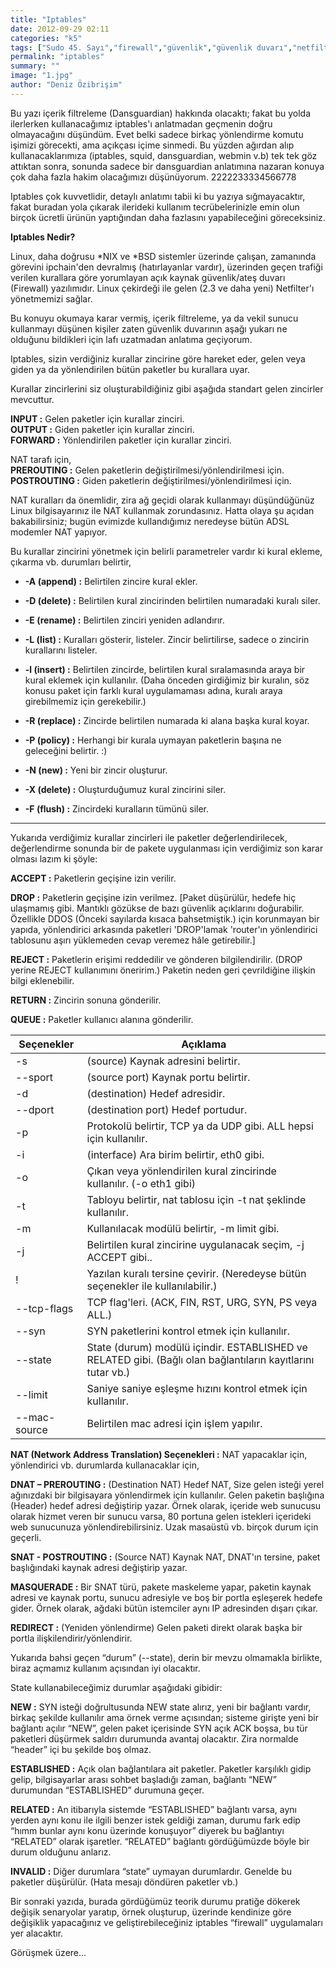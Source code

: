 ```yaml
---
title: "Iptables"
date: 2012-09-29 02:11
categories: "k5"
tags: ["Sudo 45. Sayı","firewall","güvenlik","güvenlik duvarı","netfilter","iptables","filtreleme","sunucu"]
permalink: "iptables"
summary: ""
image: "1.jpg"
author: "Deniz Özibrişim"
---
```


Bu yazı içerik filtreleme (Dansguardian) hakkında olacaktı; fakat bu yolda ilerlerken kullanacağımız iptables'ı anlatmadan geçmenin doğru olmayacağını düşündüm. Evet belki sadece birkaç yönlendirme komutu işimizi görecekti, ama açıkçası içime sinmedi. Bu yüzden ağırdan alıp kullanacaklarımıza (iptables, squid, dansguardian, webmin v.b) tek tek göz attıktan sonra, sonunda sadece bir dansguardian anlatımına nazaran konuya çok daha fazla hakim olacağımızı düşünüyorum. 2222233334566778


Iptables çok kuvvetlidir, detaylı anlatımı tabii ki bu yazıya sığmayacaktır, fakat buradan yola çıkarak ilerideki kullanım tecrübelerinizle emin olun birçok ücretli ürünün yaptığından daha fazlasını yapabileceğini göreceksiniz.


**Iptables Nedir?**

Linux, daha doğrusu \*NIX ve \*BSD sistemler üzerinde çalışan, zamanında görevini ipchain'den devralmış (hatırlayanlar vardır), üzerinden geçen trafiği verilen kurallara göre yorumlayan açık kaynak güvenlik/ateş duvarı (Firewall) yazılımıdır. Linux çekirdeği ile gelen (2.3 ve daha yeni) Netfilter'ı yönetmemizi sağlar.

Bu konuyu okumaya karar vermiş, içerik filtreleme, ya da vekil sunucu kullanmayı düşünen kişiler zaten güvenlik duvarının aşağı yukarı ne olduğunu bildikleri için lafı uzatmadan anlatıma geçiyorum.

Iptables, sizin verdiğiniz kurallar zincirine göre hareket eder, gelen veya giden ya da yönlendirilen bütün paketler bu kurallara uyar.

Kurallar zincirlerini siz oluşturabildiğiniz gibi aşağıda standart gelen zincirler mevcuttur.

**INPUT :**    Gelen paketler için  kurallar zinciri.  
**OUTPUT :**   Giden paketler için kurallar zinciri.  
**FORWARD :**  Yönlendirilen paketler için kurallar zinciri.  

NAT tarafı için,  
**PREROUTING :**  Gelen paketlerin değiştirilmesi/yönlendirilmesi için.  
**POSTROUTING :** Giden paketlerin değiştirilmesi/yönlendirilmesi için.  

NAT kuralları da önemlidir, zira ağ geçidi olarak kullanmayı düşündüğünüz Linux bilgisayarınız ile NAT kullanmak zorundasınız. Hatta olaya şu açıdan bakabilirsiniz; bugün evimizde kullandığımız neredeyse bütün ADSL modemler NAT yapıyor.

Bu kurallar zincirini yönetmek için belirli parametreler vardır ki kural ekleme, çıkarma vb. durumları belirtir,

* **-A    (append) :**
Belirtilen zincire kural ekler.

* **-D    (delete) :**
Belirtilen kural zincirinden belirtilen numaradaki kuralı siler.

* **-E    (rename) :**
Belirtilen zinciri yeniden adlandırır.

* **-L    (list) :**
Kuralları gösterir, listeler. Zincir belirtilirse, sadece o zincirin kurallarını listeler.  

* **-l    (insert) :**
Belirtilen zincirde, belirtilen kural sıralamasında araya bir kural eklemek için kullanılır. (Daha önceden girdiğimiz bir kuralın, söz konusu paket için farklı kural uygulamaması adına, kuralı araya girebilmemiz için gerekebilir.)

* **-R    (replace) :**
Zincirde belirtilen numarada ki alana başka kural koyar.

* **-P    (policy) :**
Herhangi bir kurala uymayan paketlerin başına ne geleceğini belirtir. :)

* **-N    (new) :**
Yeni bir zincir oluşturur.

* **-X    (delete) :**
Oluşturduğumuz kural zincirini siler.

* **-F    (flush) :**
Zincirdeki kuralların tümünü siler.

---

Yukarıda verdiğimiz kurallar zincirleri ile paketler değerlendirilecek, değerlendirme sonunda bir de pakete uygulanması için verdiğimiz son karar olması lazım ki şöyle:

**ACCEPT :** Paketlerin geçişine izin verilir.

**DROP :** Paketlerin geçişine izin verilmez. [Paket düşürülür, hedefe hiç ulaşmamış gibi. Mantıklı gözükse de bazı güvenlik açıklarını doğurabilir. Özellikle DDOS (Önceki sayılarda kısaca bahsetmiştik.) için korunmayan bir yapıda, yönlendirici arkasında paketleri 'DROP'lamak 'router'ın yönlendirici tablosunu aşırı yüklemeden cevap veremez hâle getirebilir.]

**REJECT :** Paketlerin erişimi reddedilir ve gönderen bilgilendirilir. (DROP yerine REJECT kullanımını öneririm.) Paketin neden geri çevrildiğine ilişkin bilgi eklenebilir.

**RETURN :** Zincirin sonuna gönderilir.

**QUEUE :** Paketler kullanıcı alanına gönderilir.


| Seçenekler | Açıklama |
|------------|---------|
|-s     |(source) Kaynak adresini belirtir. |
|--sport      |      (source port) Kaynak portu belirtir. |
|-d     |(destination) Hedef adresidir. |
|--dport     |       (destination port) Hedef portudur. |
|-p     |Protokolü belirtir, TCP ya da UDP gibi. ALL hepsi için kullanılır. |
|-i     |(interface) Ara birim belirtir, eth0 gibi. |
|-o     |Çıkan veya yönlendirilen kural zincirinde kullanılır. (-o eth1 gibi) |
|-t     |Tabloyu belirtir, nat tablosu için -t nat şeklinde kullanılır.|
|-m     |Kullanılacak modülü belirtir, -m limit gibi.|
|-j     |Belirtilen kural zincirine uygulanacak seçim, -j ACCEPT gibi.. |
|!      |Yazılan kuralı tersine çevirir. (Neredeyse bütün seçenekler ile kullanılabilir.) |
|--tcp-flags    |TCP flag'leri. (ACK, FIN, RST, URG, SYN, PS veya ALL.) |
|--syn      |SYN paketlerini kontrol etmek için kullanılır. |
|--state        |State (durum) modülü içindir. ESTABLISHED ve RELATED gibi. (Bağlı olan bağlantıların kayıtlarını tutar vb.) |
|--limit        |Saniye saniye eşleşme hızını kontrol etmek için kullanılır. |
|--mac-source   |Belirtilen mac adresi için işlem yapılır. |

**NAT (Network Address Translation) Seçenekleri :** NAT yapacaklar için, yönlendirici vb. durumlarda kullanacaklar için,

**DNAT – PREROUTING :** (Destination NAT) Hedef NAT, Size gelen isteği yerel ağınızdaki bir bilgisayara yönlendirmek için kullanılır. Gelen paketin başlığına (Header) hedef adresi değiştirip yazar. Örnek olarak, içeride web sunucusu olarak hizmet veren bir sunucu varsa, 80 portuna gelen istekleri içerideki web sunucunuza yönlendirebilirsiniz. Uzak masaüstü vb. birçok durum için geçerli.

**SNAT  - POSTROUTING :** (Source NAT)  Kaynak NAT, DNAT'ın tersine, paket başlığındaki kaynak adresi değiştirip yazar.

**MASQUERADE :** Bir SNAT türü, pakete maskeleme yapar, paketin kaynak adresi ve kaynak portu, sunucu adresiyle ve boş bir portla eşleşerek hedefe gider. Örnek olarak, ağdaki bütün istemciler aynı IP adresinden dışarı çıkar.

**REDIRECT :** (Yeniden yönlendirme) Gelen paketi direkt olarak başka bir portla ilişkilendirir/yönlendirir.


Yukarıda bahsi geçen “durum” (--state), derin bir mevzu olmamakla birlikte, biraz açmamız kullanım açısından iyi olacaktır.

State kullanabileceğimiz durumlar aşağıdaki gibidir:

**NEW :** SYN isteği doğrultusunda NEW state alırız, yeni bir bağlantı vardır, birkaç şekilde kullanılır ama örnek verme açısından; sisteme girişte yeni bir bağlantı açılır “NEW”, gelen paket içerisinde SYN açık ACK boşsa, bu tür paketleri düşürmek saldırı durumunda avantaj olacaktır. Zira normalde “header” içi bu şekilde boş olmaz.

**ESTABLISHED :** Açık olan bağlantılara ait paketler. Paketler karşılıklı gidip gelip, bilgisayarlar arası sohbet başladığı zaman, bağlantı “NEW” durumundan “ESTABLISHED” durumuna geçer.

**RELATED :** An itibarıyla sistemde “ESTABLISHED” bağlantı varsa, aynı yerden aynı konu ile ilgili benzer istek geldiği zaman, durumu fark edip “hımm bunlar aynı konu üzerinde konuşuyor” diyerek bu bağlantıyı “RELATED” olarak işaretler. “RELATED” bağlantı gördüğümüzde böyle bir durum olduğunu anlarız.

**INVALID :** Diğer durumlara “state” uymayan durumlardır. Genelde bu paketler düşürülür. (Hata mesajı döndüren paketler vb.)


Bir sonraki yazıda, burada gördüğümüz teorik durumu pratiğe dökerek değişik senaryolar yaratıp, örnek oluşturup, üzerinde kendinize göre değişiklik yapacağınız ve geliştirebileceğiniz iptables “firewall” uygulamaları yer alacaktır.

Görüşmek üzere...
